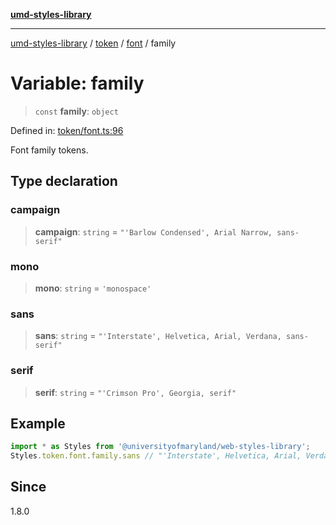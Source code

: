 [**umd-styles-library**](../../../../README.md)

***

[umd-styles-library](../../../../modules.md) / [token](../../../README.md) / [font](../README.md) / family

# Variable: family

> `const` **family**: `object`

Defined in: [token/font.ts:96](https://github.com/UMD-Digital/design-system/blob/ada30a44686a89a90941bbd44a6f156101fc9b44/packages/styles/source/token/font.ts#L96)

Font family tokens.

## Type declaration

### campaign

> **campaign**: `string` = `"'Barlow Condensed', Arial Narrow, sans-serif"`

### mono

> **mono**: `string` = `'monospace'`

### sans

> **sans**: `string` = `"'Interstate', Helvetica, Arial, Verdana, sans-serif"`

### serif

> **serif**: `string` = `"'Crimson Pro', Georgia, serif"`

## Example

```typescript
import * as Styles from '@universityofmaryland/web-styles-library';
Styles.token.font.family.sans // "'Interstate', Helvetica, Arial, Verdana, sans-serif"
```

## Since

1.8.0
